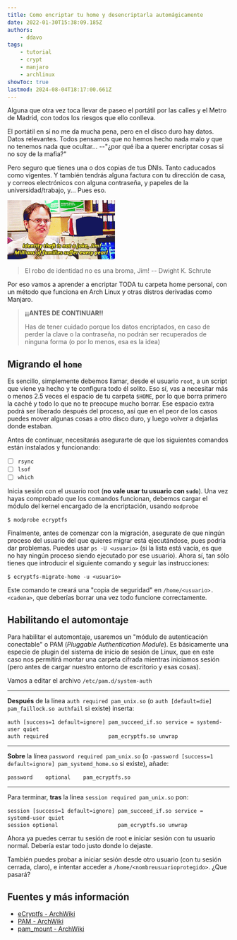 ```yaml
---
title: Como encriptar tu home y desencriptarla automágicamente
date: 2022-01-30T15:38:09.185Z
authors:
    - ddavo
tags:
    - tutorial
    - crypt
    - manjaro
    - archlinux
showToc: true
lastmod: 2024-08-04T18:17:00.661Z
---
```

Alguna que otra vez toca llevar de paseo el portátil por las calles y el Metro de Madrid, con todos los riesgos que ello conlleva.

El portátil en sí no me da mucha pena, pero en el disco duro hay datos. Datos relevantes.
Todos pensamos que no hemos hecho nada malo y que no tenemos nada que ocultar... --"¿por qué iba a
querer encriptar cosas si no soy de la mafia?"

Pero seguro que tienes una o dos copias de tus DNIs. Tanto caducados como vigentes. Y también tendrás
alguna factura con tu dirección de casa, y correos electrónicos con alguna contraseña, y papeles de la universidad/trabajo, y... Pues eso.

![Gif from The Office with Dwight saying "Identity Theft is not a joke, Jim!"](/gifs/dwight-theoffice-identity-theft.gif)
> El robo de identidad no es una broma, Jim!
> -- Dwight K. Schrute

Por eso vamos a aprender a encriptar TODA tu carpeta home personal, con un método que funciona en Arch Linux y otras distros derivadas como Manjaro.

> **¡¡ANTES DE CONTINUAR!!**
>
> Has de tener cuidado porque los datos encriptados, en caso de perder la clave o 
> la contraseña, no podrán ser recuperados de ninguna forma (o por lo menos, esa es la idea)

## Migrando el `home`

Es sencillo, simplemente debemos llamar, desde el usuario `root`, a un script que viene ya hecho y te configura todo él solito.
Eso sí, vas a necesitar más o menos 2.5 veces el espacio de tu carpeta `$HOME`, por lo que borra primero la caché y todo lo que
no te preocupe mucho borrar. Ese espacio extra podrá ser liberado después del proceso, así que en el peor de los casos puedes mover algunas cosas a otro disco duro, y luego volver a dejarlas donde estaban.

Antes de continuar, necesitarás asegurarte de que los siguientes comandos están instalados y funcionando:
- [ ] `rsync`
- [ ] `lsof`
- [ ] `which`

Inicia sesión con el usuario root (**no vale usar tu usuario con `sudo`**). Una vez hayas comprobado que los comandos funcionan, debemos cargar el módulo del kernel encargado de la encriptación, usando `modprobe`

```terminal
$ modprobe ecryptfs
```

Finalmente, antes de comenzar con la migración, asegurate de que ningún proceso del usuario del que quieres migrar está ejecutándose, pues podría dar problemas. Puedes usar `ps -U <usuario>` (si la lista está vacía, es que no hay ningún proceso siendo ejecutado por ese usuario). Ahora sí, tan sólo tienes que introducir el siguiente comando y seguir las instrucciones:

```terminal
$ ecryptfs-migrate-home -u <usuario>
```

Este comando te creará una "copia de seguridad" en `/home/<usuario>.<cadena>`, que deberías borrar una vez todo funcione correctamente.

## Habilitando el automontaje
Para habilitar el automontaje, usaremos un "módulo de autenticación conectable" o PAM (*Pluggable Authentication Module*). Es básicamente una especie de plugin del sistema de inicio de sesión de Linux, que en este caso nos permitirá montar una carpeta cifrada mientras iniciamos sesión (pero antes de cargar nuestro entorno de escritorio y esas cosas).

Vamos a editar el archivo `/etc/pam.d/system-auth`

------------------------------
**Después** de la línea `auth required pam_unix.so` (o `auth [default=die] pam_faillock.so authfail` si existe) inserta:
```
auth [success=1 default=ignore] pam_succeed_if.so service = systemd-user quiet
auth required                   pam_ecryptfs.so unwrap
```

------------------------------
**Sobre** la línea `password required pam_unix.so` (o `-password [success=1 default=ignore] pam_systemd_home.so` si existe), añade:
```
password    optional    pam_ecryptfs.so
```

------------------------------
Para terminar, **tras** la linea `session required pam_unix.so` pon:
```
session [success=1 default=ignore] pam_succeed_if.so service = systemd-user quiet
session optional                   pam_ecryptfs.so unwrap
```

Ahora ya puedes cerrar tu sesión de root e iniciar sesión con tu usuario normal.
Debería estar todo justo donde lo dejaste.

También puedes probar a iniciar sesión desde otro usuario (con tu sesión cerrada, claro), e intentar acceder a `/home/<nombreusuarioprotegido>`. ¿Que pasará?

## Fuentes y más información
- [eCryptfs - ArchWiki](https://wiki.archlinux.org/title/ECryptfs)
- [PAM - ArchWiki](https://wiki.archlinux.org/title/PAM)
- [pam_mount - ArchWiki](https://wiki.archlinux.org/title/Pam_mount)
